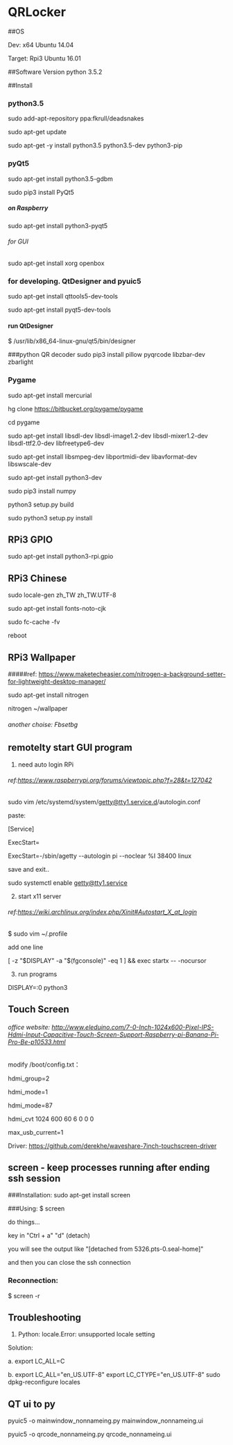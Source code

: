 # QRLocker

##OS 

Dev: x64 Ubuntu 14.04

Target: Rpi3 Ubuntu 16.01

##Software Version
python 3.5.2


##Install
### python3.5
sudo add-apt-repository ppa:fkrull/deadsnakes

sudo apt-get update

sudo apt-get -y install python3.5  python3.5-dev python3-pip

### pyQt5
sudo apt-get install python3.5-gdbm

sudo pip3 install PyQt5

##### on Raspberry
sudo apt-get install python3-pyqt5

###### for GUI
sudo apt-get install xorg openbox

### for developing. QtDesigner and pyuic5
sudo apt-get install qttools5-dev-tools 

sudo apt-get install pyqt5-dev-tools

#### run QtDesigner
$ /usr/lib/x86_64-linux-gnu/qt5/bin/designer


###python QR decoder 
sudo pip3 install pillow pyqrcode libzbar-dev zbarlight

### Pygame  
sudo apt-get install mercurial 

hg clone https://bitbucket.org/pygame/pygame

cd pygame

sudo apt-get install libsdl-dev libsdl-image1.2-dev libsdl-mixer1.2-dev libsdl-ttf2.0-dev libfreetype6-dev

sudo apt-get install libsmpeg-dev libportmidi-dev libavformat-dev libswscale-dev

sudo apt-get install python3-dev 

sudo pip3 install numpy

python3 setup.py build 

sudo python3 setup.py install

## RPi3 GPIO
sudo apt-get install python3-rpi.gpio

## RPi3 Chinese
sudo locale-gen zh_TW zh_TW.UTF-8

sudo apt-get install fonts-noto-cjk

sudo fc-cache -fv

reboot

## RPi3 Wallpaper

#####ref: https://www.maketecheasier.com/nitrogen-a-background-setter-for-lightweight-desktop-manager/

sudo apt-get install nitrogen

nitrogen ~/wallpaper

###### another choise: Fbsetbg



## remotelty start GUI program

1. need auto login RPi 

###### ref:https://www.raspberrypi.org/forums/viewtopic.php?f=28&t=127042

sudo vim /etc/systemd/system/getty@tty1.service.d/autologin.conf

paste:

[Service]

ExecStart=

ExecStart=-/sbin/agetty --autologin pi --noclear %I 38400 linux

save and exit..

sudo systemctl enable getty@tty1.service

2. start x11 server

###### ref:https://wiki.archlinux.org/index.php/Xinit#Autostart_X_at_login

$ sudo vim  ~/.profile

add one line

[ -z "$DISPLAY" -a "$(fgconsole)" -eq 1 ] && exec startx -- -nocursor


3. run programs

DISPLAY=:0 python3 <your program>



## Touch Screen
###### office website: http://www.eleduino.com/7-0-Inch-1024x600-Pixel-IPS-Hdmi-Input-Capacitive-Touch-Screen-Support-Raspberry-pi-Banana-Pi-Pro-Be-p10533.html

modify /boot/config.txt：

hdmi_group=2

hdmi_mode=1

hdmi_mode=87

hdmi_cvt 1024 600 60 6 0 0 0

max_usb_current=1


Driver: https://github.com/derekhe/waveshare-7inch-touchscreen-driver

## screen - keep processes running after ending ssh session
###Installation:
sudo apt-get install screen

###Using:
$ screen

do things...

key in "Ctrl + a" "d" (detach)

you will see the output like "[detached from 5326.pts-0.seal-home]" 

and then you can close the ssh connection


### Reconnection:

$ screen -r



## Troubleshooting
1. Python: locale.Error: unsupported locale setting

Solution: 

a. export LC_ALL=C

b. export LC_ALL="en_US.UTF-8"
   export LC_CTYPE="en_US.UTF-8"
   sudo dpkg-reconfigure locales


## QT ui to py
pyuic5 -o mainwindow_nonnameing.py mainwindow_nonnameing.ui 

pyuic5 -o qrcode_nonnameing.py qrcode_nonnameing.ui
 
